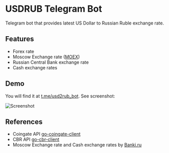 # USDRUB Telegram Bot

Telegram bot that provides latest US Dollar to Russian Ruble exchange rate. 

## Features

* Forex rate
* Moscow Exchange rate ([MOEX](https://www.moex.com/en/))
* Russian Central Bank exchange rate
* Cash exchange rates

## Demo
You will find it at [t.me/usd2rub_bot](https://t.me/usd2rub_bot). See screenshot:

![Screenshot](../assets/demo.png?raw=true)

## References

* Coingate API [go-coingate-client](https://github.com/ivanglie/go-coingate-client)
* CBR API [go-cbr-client](https://github.com/ivanglie/go-cbr-client)
* Moscow Exchange rate and Cash exchange rates by [Banki.ru](https://banki.ru)